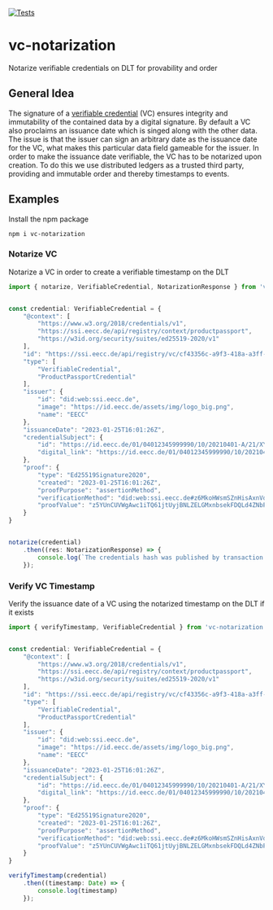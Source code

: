 [![Tests](https://github.com/COPPA-CCP/vc-notarization/actions/workflows/npm-test.yml/badge.svg)](https://github.com/COPPA-CCP/vc-notarization/actions)

# vc-notarization
Notarize verifiable credentials on DLT for provability and order

## General Idea

The signature of a [verifiable credential](https://ec.europa.eu/digital-building-blocks/wikis/display/EBSI/EBSI+Verifiable+Credentials) (VC) ensures integrity and immutability of the contained data by a digital signature. By default a VC also proclaims an issuance date which is singed along with the other data. The issue is that the issuer can sign an arbitrary date as the issuance date for the VC, what makes this particular data field gameable for the issuer. In order to make the issuance date verifiable, the VC has to be notarized upon creation. To do this we use distributed ledgers as a trusted third party, providing and immutable order and thereby timestamps to events.


## Examples

Install the npm package

```
npm i vc-notarization
```

### Notarize VC

Notarize a VC in order to create a verifiable timestamp on the DLT

```ts
import { notarize, VerifiableCredential, NotarizationResponse } from 'vc-notarization';


const credential: VerifiableCredential = {
    "@context": [
        "https://www.w3.org/2018/credentials/v1",
        "https://ssi.eecc.de/api/registry/context/productpassport",
        "https://w3id.org/security/suites/ed25519-2020/v1"
    ],
    "id": "https://ssi.eecc.de/api/registry/vc/cf43356c-a9f3-418a-a3ff-baca5a14d668",
    "type": [
        "VerifiableCredential",
        "ProductPassportCredential"
    ],
    "issuer": {
        "id": "did:web:ssi.eecc.de",
        "image": "https://id.eecc.de/assets/img/logo_big.png",
        "name": "EECC"
    },
    "issuanceDate": "2023-01-25T16:01:26Z",
    "credentialSubject": {
        "id": "https://id.eecc.de/01/04012345999990/10/20210401-A/21/XYZ-1234",
        "digital_link": "https://id.eecc.de/01/04012345999990/10/20210401-A/21/XYZ-1234"
    },
    "proof": {
        "type": "Ed25519Signature2020",
        "created": "2023-01-25T16:01:26Z",
        "proofPurpose": "assertionMethod",
        "verificationMethod": "did:web:ssi.eecc.de#z6MkoHWsmSZnHisAxnVdokYHnXaVqWFZ4H33FnNg13zyymxd",
        "proofValue": "z5YUnCUVWgAwc1iTQ61jtUyjBNLZELGMxnbsekFDQLd4ZNbPo45we4xxZjV5pqb3jqPo7ryKMmMY9dySNERz1huLJ"
    }
}


notarize(credential)
    .then((res: NotarizationResponse) => {
        console.log(`The credentials hash was published by transaction ${res.transactionId}`)
    });
```

### Verify VC Timestamp

Verify the issuance date of a VC using the notarized timestamp on the DLT if it exists

```ts
import { verifyTimestamp, VerifiableCredential } from 'vc-notarization';


const credential: VerifiableCredential = {
    "@context": [
        "https://www.w3.org/2018/credentials/v1",
        "https://ssi.eecc.de/api/registry/context/productpassport",
        "https://w3id.org/security/suites/ed25519-2020/v1"
    ],
    "id": "https://ssi.eecc.de/api/registry/vc/cf43356c-a9f3-418a-a3ff-baca5a14d668",
    "type": [
        "VerifiableCredential",
        "ProductPassportCredential"
    ],
    "issuer": {
        "id": "did:web:ssi.eecc.de",
        "image": "https://id.eecc.de/assets/img/logo_big.png",
        "name": "EECC"
    },
    "issuanceDate": "2023-01-25T16:01:26Z",
    "credentialSubject": {
        "id": "https://id.eecc.de/01/04012345999990/10/20210401-A/21/XYZ-1234",
        "digital_link": "https://id.eecc.de/01/04012345999990/10/20210401-A/21/XYZ-1234"
    },
    "proof": {
        "type": "Ed25519Signature2020",
        "created": "2023-01-25T16:01:26Z",
        "proofPurpose": "assertionMethod",
        "verificationMethod": "did:web:ssi.eecc.de#z6MkoHWsmSZnHisAxnVdokYHnXaVqWFZ4H33FnNg13zyymxd",
        "proofValue": "z5YUnCUVWgAwc1iTQ61jtUyjBNLZELGMxnbsekFDQLd4ZNbPo45we4xxZjV5pqb3jqPo7ryKMmMY9dySNERz1huLJ"
    }
}

verifyTimestamp(credential)
    .then((timestamp: Date) => {
        console.log(timestamp)
    });
```
